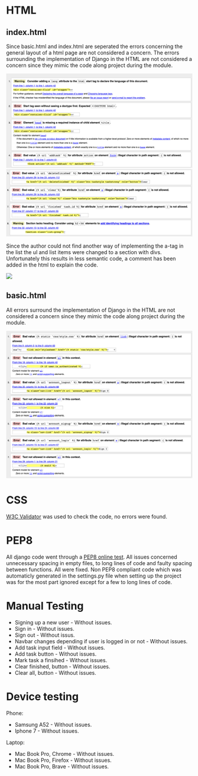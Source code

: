 
# HTML

## index.html

Since basic.html and index.html are seperated the errors concerning the general layout of a html page are not considered a concern. The errors surrounding the implementation of Django in the HTML are not considered a concern since they mimic the code along project during the module.

![](images/index1-W3C.jpg)
![](images/index2-W3C.jpg)

Since the author could not find another way of implementing the a-tag in the list the ul and list items were changed to a section with divs. Unfortunately this results in less semantic code, a comment has been added in the html to explain the code.

![](images/a-tag-ul-W3C.jpg)

## basic.html

All errors surround the implementation of Django in the HTML are not considered a concern since they mimic the code along project during the module.

![](images/basic-W3C.jpg)

# CSS
[W3C Validator](https://jigsaw.w3.org/css-validator/#validate_by_input) was used to check the code, no errors were found.


# PEP8

All django code went through a [PEP8 online test](http://pep8online.com/). All issues concerned unnecessary spacing in empty files, to long lines of code and faulty spacing between functions. All were fixed. Non PEP8 compliant code which was automaticly generated in the settings.py file when setting up the project was for the most part ignored except for a few to long lines of code.

# Manual Testing

* Signing up a new user - Without issues.
* Sign in - Without issues.
* Sign out - Without issus.
* Navbar changes depending if user is logged in or not - Without issues.
* Add task input field - Without issues.
* Add task button - Without issues.
* Mark task a finsihed - Without issues.
* Clear finished, button - Without issues.
* Clear all, button - Without issues.

# Device testing

Phone:

* Samsung A52 - Without issues.
* Iphone 7 - Without issues.

Laptop:

* Mac Book Pro, Chrome - Without issues.
* Mac Book Pro, Firefox - Without issues.
* Mac Book Pro, Brave - Without issues.